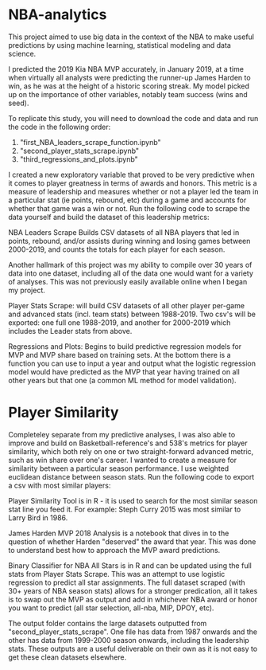 # NBA-analytics

This project aimed to use big data in the context of the NBA to make useful predictions by using machine learning, statistical modeling and data science.

I predicted the 2019 Kia NBA MVP accurately, in January 2019, at a time when virtually all analysts were predicting the runner-up James Harden to win, as he was at the height of a historic scoring streak. My model picked up on the importance of other variables, notably team success (wins and seed).

To replicate this study, you will need to download the code and data and run the code in the following order:
1. "first_NBA_leaders_scrape_function.ipynb"
2. "second_player_stats_scrape.ipynb"
3. "third_regressions_and_plots.ipynb"

I created a new exploratory variable that proved to be very predictive when it comes to player greatness in terms of awards and honors. This metric is a measure of leadership and measures whether or not a player led the team in a particular stat (ie points, rebound, etc) during a game and accounts for whether that game was a win or not. Run the following code to scrape the data yourself and build the dataset of this leadership metrics:

NBA Leaders Scrape
Builds CSV datasets of all NBA players that led in points, rebound, and/or assists during winning and losing games between 2000-2019, and counts the totals for each player for each season.

Another hallmark of this project was my ability to compile over 30 years of data into one dataset, including all of the data one would want for a variety of analyses. This was not previously easily available online when I began my project.

Player Stats Scrape: will build CSV datasets of all other player per-game and advanced stats (incl. team stats) between 1988-2019. Two csv's will be exported: one full one 1988-2019, and another for 2000-2019 which includes the Leader stats from above.

Regressions and Plots: Begins to build predictive regression models for MVP and MVP share based on training sets. At the bottom there is a function you can use to input a year and output what the logistic regression model would have predicted as the MVP that year having trained on all other years but that one (a common ML method for model validation).

# Player Similarity

Completeley separate from my predictive analyses, I was also able to improve and build on Basketball-reference's and 538's metrics for player similarity, which both rely on one or two straight-forward advanced metric, such as win share over one's career. I wanted to create a measure for similarity between a particular season performance. I use weighted euclidean distance between season stats. Run the following code to export a csv with most similar players:

Player Similarity Tool is in R - it is used to search for the most similar season stat line you feed it. For example: Steph Curry 2015 was most similar to Larry Bird in 1986.

James Harden MVP 2018 Analysis is a notebook that dives in to the question of whether Harden "deserved" the award that year. This was done to understand best how to approach the MVP award predictions.

Binary Classifier for NBA All Stars is in R and can be updated using the full stats from Player Stats Scrape. This was an attempt to use logistic regression to predict all star assignments. The full dataset scraped (with 30+ years of NBA season stats) allows for a stronger predication, all it takes is to swap out the MVP as output and add in whichever NBA award or honor you want to predict (all star selection, all-nba, MIP, DPOY, etc).

The output folder contains the large datasets outputted from "second_player_stats_scrape". One file has data from 1987 onwards and the other has data from 1999-2000 season onwards, including the leadership stats. These outputs are a useful deliverable on their own as it is not easy to get these clean datasets elsewhere.
